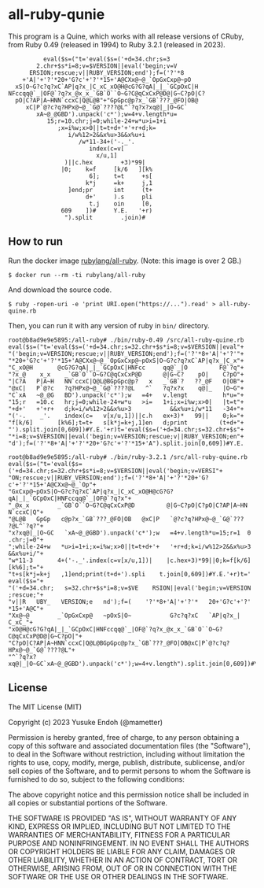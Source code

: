 # all-ruby-qunie

This program is a Quine, which works with all release versions of CRuby, from Ruby 0.49 (released in 1994) to Ruby 3.2.1 (released in 2023).

```
          eval($s=("t='eval($s=('+d=34.chr;s=3
        2.chr+$s*i=8;v=$VERSION||eval('begin;v=V
      ERSION;rescue;v||RUBY_VERSION;end');f=('?'*8
    +'A|'+'?'*20+'G?c'+'?'*15+'A@CXx@~@_`OpGxCxp@~pO
  xS|O~G?c?q?xC`AP|q?x_|C_xC_xO@H@cG?G?qA|_|_`GCpOxC|H
NFccqq@`_|OF@`?q?x_@x_x_`GB`O``O~G?C@qCxCxP@D@|G~C?pO|C?
  pO|C?AP|A~HNN`ccxC|Q@L@B"+"GpGpc@p?x_`GB`???_@FO|OB@
     xC|P`@?c?q?HPx@~@_`G@`????@L^`?q?x?xq@|_|O~GC`
        xA~@_@GBD').unpack('c*');w=4+v.length*u=
           15;r=10.chr;j=0;while-24+w*u>i=1+i
              ;x=i%w;x>0||t=t+d+'+'+r+d;k=
                 i/w%12>2&&x%u>3&&x%u+i
                    /w*11-34+('-._'.
                       index(c=v[
                         x/u,1]
                )||c.hex        +3)*99|
               |0;    k=f     [k/6   ][k%
                       6];    t=t     +s[
                      k*j     =k+     j,1
                 ]end;pr      int     (t+
                      d+'     ).s     pli
                       t.j    oin     [0,
               609    ])#     Y.E.   '+r)
                ").split        .join)#
```

## How to run

Run the docker image [rubylang/all-ruby](https://hub.docker.com/r/rubylang/all-ruby/). (Note: this image is over 2 GB.)

```
$ docker run --rm -ti rubylang/all-ruby
```

And download the source code.

```
$ ruby -ropen-uri -e 'print URI.open("https://...").read' > all-ruby-quine.rb
```

Then, you can run it with any version of ruby in `bin/` directory.

```
root@b8ad9e9e5895:/all-ruby# ./bin/ruby-0.49 /src/all-ruby-quine.rb
eval($s=("t='eval($s=('+d=34.chr;s=32.chr+$s*i=8;v=$VERSION||eval"+
"('begin;v=VERSION;rescue;v||RUBY_VERSION;end');f=('?'*8+'A|'+'?'"+
"*20+'G?c'+'?'*15+'A@CXx@~@_`OpGxCxp@~pOxS|O~G?c?q?xC`AP|q?x_|C_x"+
"C_xO@H       @cG?G?qA|_|_`GCpOxC|HNFcc     qq@`_|O         F@`?q"+
"?x_@    x_x    _`GB`O``O~G?C@qCxCxP@D      @|G~C?    pO|    C?pO"+
"|C?A   P|A~H   NN`ccxC|Q@L@BGpGpc@p?   x   _`GB`?   ??_@F   O|OB"+
"@xC|   P`@?c   ?q?HPx@~@_`G@`????@L   ^`   ?q?x?x    q@|_   |O~G"+
"C`xA   ~@_@G   BD').unpack('c*');w   =4+   v.lengt          h*u="+
"15;r   =10.c   hr;j=0;while-24+w*u   >i=   1+i;x=i%w;x>0|   |t=t"+
"+d+'   +'+r+   d;k=i/w%12>2&&x%u>3           &&x%u+i/w*11   -34+"+
"('-.    _'.    index(c=   v[x/u,1])||c.h   ex+3)*   99||    0;k="+
"f[k/6]       [k%6];t=t+   s[k*j=k+j,1]en   d;print         (t+d+"+
"').split.join[0,609])#Y.E.'+r)t='eval($s=('+d=34.chr;s=32.chr+$s"+
"*i=8;v=$VERSION||eval('begin;v=VERSION;rescue;v||RUBY_VERSION;en"+
"d');f=('?'*8+'A|'+'?'*20+'G?c'+'?'*15+'A").split.join[0,609])#Y.E.
```

```
root@b8ad9e9e5895:/all-ruby# ./bin/ruby-3.2.1 /src/all-ruby-quine.rb
eval($s=("t='eval($s=('+d=34.chr;s=32.chr+$s*i=8;v=$VERSION||eval('begin;v=VERSI"+
"ON;rescue;v||RUBY_VERSION;end');f=('?'*8+'A|'+'?'*20+'G?c'+'?'*15+'A@CXx@~@_`Op"+
"GxCxp@~pOxS|O~G?c?q?xC`AP|q?x_|C_xC_xO@H@cG?G?qA|_|_`GCpOxC|HNFccqq@`_|OF@`?q?x"+
"_@x_x        _`GB`O``O~G?C@qCxCxP@D         @|G~C?pO|C?pO|C?AP|A~HN    N`ccxC|Q"+
"@L@B   GpGp   c@p?x_`GB`???_@FO|OB   @xC|P   `@?c?q?HPx@~@_`G@`???     ?@L^`?q?"+
"x?xq@|_|O~GC   `xA~@_@GBD').unpack('c*');w   =4+v.length*u=15;r=1  0   .chr;j=0"+
";while-24+w   *u>i=1+i;x=i%w;x>0||t=t+d+'+   '+r+d;k=i/w%12>2&&x%u>3   &&x%u+i/"+
"w*11-3       4+('-._'.index(c=v[x/u,1])|    |c.hex+3)*99||0;k=f[k/6]   [k%6];t="+
"t+s[k*j=k+j   ,1]end;print(t+d+').spli    t.join[0,609])#Y.E.'+r)t='   eval($s="+
"('+d=34.chr;   s=32.chr+$s*i=8;v=$VE    RSION||eval('begin;v=VERSION   ;rescue;"+
"v||R   UBY_   VERSION;e   nd');f=(    '?'*8+'A|'+'?'*   20+'G?c'+'?'   *15+'A@C"+
"Xx@~@        _`OpGxCxp@   ~pOxS|O~           G?c?q?xC   `AP|q?x_|         C_xC_"+
"xO@H@cG?G?qA|_|_`GCpOxC|HNFccqq@`_|OF@`?q?x_@x_x_`GB`O``O~G?C@qCxCxP@D@|G~C?pO|"+
"C?pO|C?AP|A~HNN`ccxC|Q@L@BGpGpc@p?x_`GB`???_@FO|OB@xC|P`@?c?q?HPx@~@_`G@`????@L"+
"^`?q?x?xq@|_|O~GC`xA~@_@GBD').unpack('c*');w=4+v.length").split.join[0,609])#Y.E.
```

## License

The MIT License (MIT)

Copyright (c) 2023 Yusuke Endoh (@mametter)

Permission is hereby granted, free of charge, to any person obtaining
a copy of this software and associated documentation files (the
"Software"), to deal in the Software without restriction, including
without limitation the rights to use, copy, modify, merge, publish,
distribute, sublicense, and/or sell copies of the Software, and to
permit persons to whom the Software is furnished to do so, subject to
the following conditions:

The above copyright notice and this permission notice shall be
included in all copies or substantial portions of the Software.

THE SOFTWARE IS PROVIDED "AS IS", WITHOUT WARRANTY OF ANY KIND,
EXPRESS OR IMPLIED, INCLUDING BUT NOT LIMITED TO THE WARRANTIES OF
MERCHANTABILITY, FITNESS FOR A PARTICULAR PURPOSE AND
NONINFRINGEMENT. IN NO EVENT SHALL THE AUTHORS OR COPYRIGHT HOLDERS BE
LIABLE FOR ANY CLAIM, DAMAGES OR OTHER LIABILITY, WHETHER IN AN ACTION
OF CONTRACT, TORT OR OTHERWISE, ARISING FROM, OUT OF OR IN CONNECTION
WITH THE SOFTWARE OR THE USE OR OTHER DEALINGS IN THE SOFTWARE.
